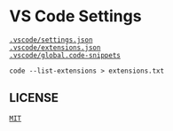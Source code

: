 # VS Code Settings

[`.vscode/settings.json`](./.vscode/settings.json)</br>
[`.vscode/extensions.json`](./.vscode/extensions.json)</br>
[`.vscode/global.code-snippets`](./.vscode/global.code-snippets)</br>

```shell
code --list-extensions > extensions.txt
```

## LICENSE

[`MIT`](./LICENSE)
